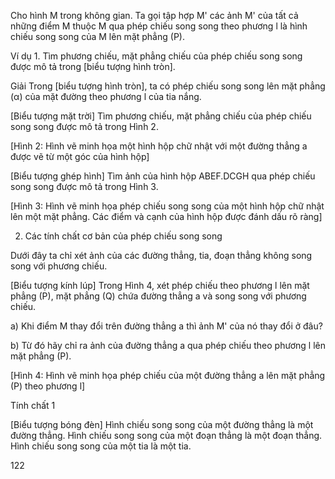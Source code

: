 Cho hình M trong không gian. Ta gọi tập hợp M' các ảnh M' của tất cả những điểm M thuộc M qua phép chiếu song song theo phương l là hình chiếu song song của M lên mặt phẳng (P).

Ví dụ 1. Tìm phương chiếu, mặt phẳng chiếu của phép chiếu song song được mô tả trong [biểu tượng hình tròn].

Giải
Trong [biểu tượng hình tròn], ta có phép chiếu song song lên mặt phẳng (α) của mặt đường theo phương l của tia nắng.

[Biểu tượng mặt trời] Tìm phương chiếu, mặt phẳng chiếu của phép chiếu song song được mô tả trong Hình 2.

[Hình 2: Hình vẽ minh họa một hình hộp chữ nhật với một đường thẳng a được vẽ từ một góc của hình hộp]

[Biểu tượng ghép hình] Tìm ảnh của hình hộp ABEF.DCGH qua phép chiếu song song được mô tả trong Hình 3.

[Hình 3: Hình vẽ minh họa phép chiếu song song của một hình hộp chữ nhật lên một mặt phẳng. Các điểm và cạnh của hình hộp được đánh dấu rõ ràng]

2. Các tính chất cơ bản của phép chiếu song song

Dưới đây ta chỉ xét ảnh của các đường thẳng, tia, đoạn thẳng không song song với phương chiếu.

[Biểu tượng kính lúp] Trong Hình 4, xét phép chiếu theo phương l lên mặt phẳng (P), mặt phẳng (Q) chứa đường thẳng a và song song với phương chiếu.

a) Khi điểm M thay đổi trên đường thẳng a thì ảnh M' của nó thay đổi ở đâu?

b) Từ đó hãy chỉ ra ảnh của đường thẳng a qua phép chiếu theo phương l lên mặt phẳng (P).

[Hình 4: Hình vẽ minh họa phép chiếu của một đường thẳng a lên mặt phẳng (P) theo phương l]

Tính chất 1

[Biểu tượng bóng đèn] Hình chiếu song song của một đường thẳng là một đường thẳng. Hình chiếu song song của một đoạn thẳng là một đoạn thẳng. Hình chiếu song song của một tia là một tia.

122
